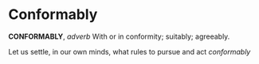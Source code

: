 # Conformably

**CONFORMABLY**, _adverb_ With or in conformity; suitably; agreeably.

Let us settle, in our own minds, what rules to pursue and act _conformably_